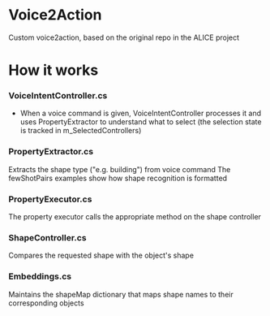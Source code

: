 # Voice2Action

Custom voice2action, based on the original repo in the ALICE project

# How it works

### VoiceIntentController.cs
- When a voice command is given, VoiceIntentController processes it and uses PropertyExtractor to understand what to select (the selection state is tracked in m_SelectedControllers)

### PropertyExtractor.cs
Extracts the shape type ("e.g. building") from voice command
The fewShotPairs examples show how shape recognition is formatted

### PropertyExecutor.cs
The property executor calls the appropriate method on the shape controller

### ShapeController.cs
Compares the requested shape with the object's shape

### Embeddings.cs
Maintains the shapeMap dictionary that maps shape names to their corresponding objects

